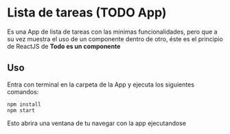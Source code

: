# Lista de tareas (TODO App)
Es una App de lista de tareas con las minimas funcionalidades, pero que a su vez muestra el uso de un componente dentro de otro, éste es el principio de ReactJS de **Todo es un componente**

## Uso
Entra con terminal en la carpeta de la App y ejecuta los siguientes comandos:
 ```
 npm install 
 npm start
 ```
Esto abrira una ventana de tu navegar con la app ejecutandose